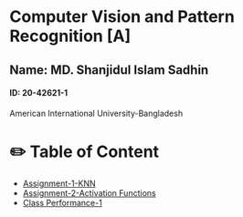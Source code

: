 # Computer Vision and Pattern Recognition [A]
## Name: MD. Shanjidul Islam Sadhin
#### ID: 20-42621-1
American International University-Bangladesh

# ✏️ Table of Content
+ [Assignment-1-KNN](https://github.com/sadhiin/cvpr-spring-2023/tree/main/Mid/Assignment-1)
+ [Assignment-2-Activation Functions](https://github.com/sadhiin/cvpr-spring-2023/tree/main/Mid/Assignment-2)
+ [Class Performance-1](https://github.com/sadhiin/cvpr-spring-2023/blob/main/Final/cp1_cvpr.ipynb)
